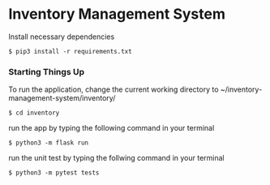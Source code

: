 # Inventory Management System

Install necessary dependencies

``` sourceCode console
$ pip3 install -r requirements.txt
```
### Starting Things Up

To run the application, change the current working directory to
\~/inventory-management-system/inventory/

``` sourceCode console
$ cd inventory
```

run the app by typing the following command in your terminal

``` sourceCode console
$ python3 -m flask run
```
run the unit test by typing the follwing command in your terminal

```sourceCode console
$ python3 -m pytest tests
```
